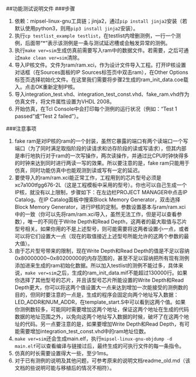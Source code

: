 ##功能测试说明文件
###步骤
1. 依赖：mipsel-linux-gnu工具链；jinja2，通过`pip install jinja2`安装（若默认使用python3，则用`pip3 install jinja2`安装）。
2. 执行`cp testlist_example testlist`，在testlist内增删测例，一行一个测例，后面带“*”表示该测例是一条与测试延迟槽或会触发异常的测例。
3. 执行`make ver=sim`生成仿真前需要写入ram中的数据文件。若需要，之后可通过`make clean ver=sim`清除。
4. 导入IP核文件。文件为ram/ram.xci，作为设计文件导入工程。打开IP核设置对话框（在Sources面板的IP Sources标签页中双击ram），在Other Options标签页选择初始化文件。在这里我们需要将步骤2生成的ram\_init\_data.coe载入。点击OK重新定制IP核。
5. 导入integration\_test.vhd、integration\_test\_const.vhd、fake\_ram.vhd作为仿真文件，将文件属性设置为VHDL 2008。
6. 开始仿真，在Tcl Console中会打印每个测例的运行状况（例如：“Test 1 passed”或“Test 2 failed”）。

###注意事项
1. fake ram是对IP核的ram的一个封装，虽然它暴露的端口有两个读端口一个写端口（为了同时满足取指阶段的读请求和访存阶段的读或写请求），但其内部是串行地执行对于ram的一次写操作，两次读操作，并通过比CPU时钟快得多的时钟来达到同时进行两读一写的效果。所以要注意的是，fake ram只能用于仿真，同时功能仿真中也能观测到读或写有一定的延迟。
2. 要使导入的ram/ram.xci能正常工作，工程用到的芯片型号必须是xc7a100tfgg676-2L（这是工程模板中采用的型号）。你也可以自己生成一个IP核，就没有以上限制，步骤如下：在左边栏PROJECT MANAGER中点击IP Catalog。在IP Catalog面板中搜索Block Memory Generator，双击选择Block Memory Generator，进行IP核的定制。参数设置基本与ram/ram.xci中的一致（你可以先将ram/ram.xci导入，虽然无法工作，但是可以查看参数），唯一的不同在于Write Depth和Read Depth，这两者的最大取值与芯片型号相关。如果你用的不是上述型号，则可能需要将这两者设置小一点，或者可以将它们设置大一点（现在的取值接近上述型号所能允许的这两个参数的最大值）。
3. 由于芯片型号带来的限制，现在Write Depth和Read Depth的值是不足以容纳0x80000000~0x80200000的内存范围的，甚至不足以容纳把所有现有测例添加进来生成的ram初始化数据。所以加入testlist的测例不能过多，具体来说，`make ver=sim`之后，生成的ram_init_data.mif不能超过130000行。如果你选择了其他型号的芯片，并且该型号芯片所能设置的Write Depth和Read Depth更大，你可以将这两个值设置大一点来达到增加一次能接受的测例数的目的，但同时要注意的一点是，生成的程序会固定向两个地址写入数据：LED_ADDR和NUM_ADDR，在template_start.S中可以看到这两个值。如果你测例数较多，可能同时需要增加这两个地址，保证这两个地址在生成的代码数据的地址范围之外，以免向这两个地址写入数据的时候，破坏了在这两个地址的代码。另一点要注意的是，如果要增加Write Depth和Read Depth，有可能需要增加integration\_test\_const.vhd中的ram地址位数。
4. `make ver=sim`还会生成main.elf，执行`mipsel-linux-gnu-objdump -d main.elf`可以查看编译与链接过后，最终生成的可执行文件的每一条指令。
5. 仿真的时长需要设置得大一些，至少1ms。
6. 对于已有测例的说明及其他问题，可参考原来的说明文档readme_old.md（该文档的些说明可能与移植后的情况不相符）。